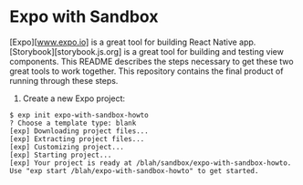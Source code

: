 # Expo with Sandbox

[Expo][www.expo.io] is a great tool for building React Native app. [Storybook][storybook.js.org] is a great tool for building and testing view components. This README describes the steps necessary to get these two great tools to work together. This repository contains the final product of running through these steps.

1) Create a new Expo project:

```
$ exp init expo-with-sandbox-howto
? Choose a template type: blank
[exp] Downloading project files...
[exp] Extracting project files...
[exp] Customizing project...
[exp] Starting project...
[exp] Your project is ready at /blah/sandbox/expo-with-sandbox-howto. Use "exp start /blah/expo-with-sandbox-howto" to get started.
```


